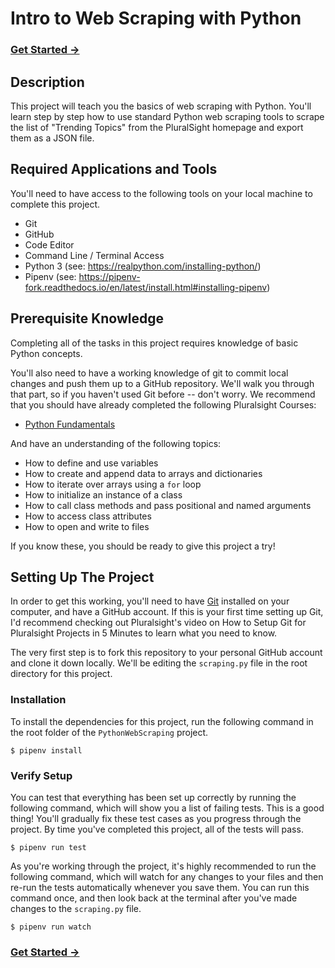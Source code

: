 # Intro to Web Scraping with Python

### [Get Started →](https://github.com/jaydenwindle/PythonWebScraping/blob/master/tasks.md)

## Description

This project will teach you the basics of web scraping with Python. You'll learn step by step how to use standard Python web scraping tools to scrape the list of "Trending Topics" from the PluralSight homepage and export them as a JSON file.

## Required Applications and Tools

You'll need to have access to the following tools on your local machine to complete this project.

* Git
* GitHub
* Code Editor
* Command Line / Terminal Access
* Python 3 (see: https://realpython.com/installing-python/)
* Pipenv (see: https://pipenv-fork.readthedocs.io/en/latest/install.html#installing-pipenv)

## Prerequisite Knowledge

Completing all of the tasks in this project requires knowledge of basic Python concepts.

You'll also need to have a working knowledge of git to commit local changes and push them up to a GitHub repository.  We'll walk you through that part, so if you haven't used Git before -- don't worry. We recommend that you should have already completed the following Pluralsight Courses:

* [Python Fundamentals](https://app.pluralsight.com/library/courses/python-fundamentals/table-of-contents)

And have an understanding of the following topics:

* How to define and use variables
* How to create and append data to arrays and dictionaries
* How to iterate over arrays using a `for` loop
* How to initialize an instance of a class
* How to call class methods and pass positional and named arguments
* How to access class attributes
* How to open and write to files

If you know these, you should be ready to give this project a try! 

## Setting Up The Project

In order to get this working, you'll need to have [Git](https://git-scm.com/) installed on your computer, and have a GitHub account. If this is your first time setting up Git, I'd recommend checking out Pluralsight's video on How to Setup Git for Pluralsight Projects in 5 Minutes to learn what you need to know.

The very first step is to fork this repository to your personal GitHub account and clone it down locally. We'll be editing the `scraping.py` file in the root directory for this project.

### Installation

To install the dependencies for this project, run the following command in the root folder of the `PythonWebScraping` project.

```
$ pipenv install
```

### Verify Setup

You can test that everything has been set up correctly by running the following command, which will show you a list of failing tests. This is a good thing! You'll gradually fix these test cases as you progress through the project. By time you've completed this project, all of the tests will pass.

```
$ pipenv run test
```

As you're working through the project, it's highly recommended to run the following command, which will watch for any changes to your files and then re-run the tests automatically whenever you save them. You can run this command once, and then look back at the terminal after you've made changes to the `scraping.py` file.

```
$ pipenv run watch
```

### [Get Started →](https://github.com/jaydenwindle/PythonWebScraping/blob/master/tasks.md)